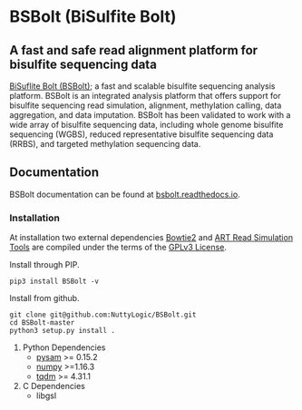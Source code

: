 # BSBolt (BiSulfite Bolt)
## A fast and safe read alignment platform for bisulfite sequencing data

[BiSuflite Bolt (BSBolt)](https://github.com/NuttyLogic/BSBolt); a fast and scalable bisulfite sequencing analysis platform. BSBolt is an integrated analysis 
platform that offers support for bisulfite sequencing read simulation, alignment, methylation calling, data aggregation, 
and data imputation. BSBolt has been validated to work with a wide array of bisulfite sequencing data, 
including whole genome bisulfite sequencing (WGBS), reduced representative bisulfite sequencing data (RRBS), 
and targeted methylation sequencing data.
 
## Documentation

BSBolt documentation can be found at [bsbolt.readthedocs.io](https://bsbolt.readthedocs.io).

### Installation

At installation two external dependencies 
[Bowtie2](http://bowtie-bio.sourceforge.net/bowtie2/manual.shtml)
and [ART Read Simulation Tools](https://www.niehs.nih.gov/research/resources/software/biostatistics/art/index.cfm) 
are compiled under the terms of the [GPLv3 License](https://www.gnu.org/licenses/gpl-3.0.html).

Install through PIP.

```shell
pip3 install BSBolt -v
```

Install from github.
```shell
git clone git@github.com:NuttyLogic/BSBolt.git
cd BSBolt-master
python3 setup.py install .
```


1. Python Dependencies
    - [pysam](https://github.com/pysam-developers/pysam) >= 0.15.2
    - [numpy](https://numpy.org/) >=1.16.3
    - [tqdm](https://github.com/tqdm/tqdm) >= 4.31.1
2. C Dependencies
    - libgsl
